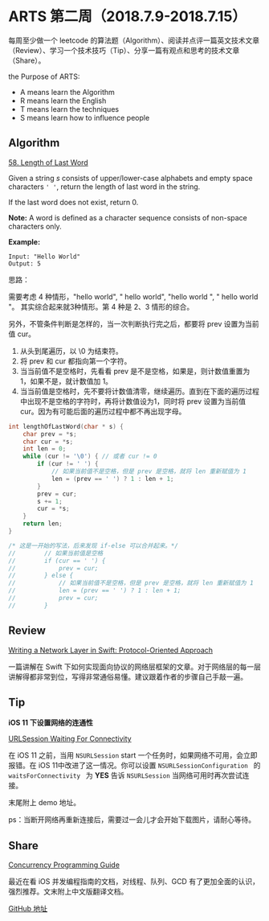 # ARTS 第二周（2018.7.9-2018.7.15）

每周至少做一个 leetcode 的算法题（Algorithm）、阅读并点评一篇英文技术文章（Review）、学习一个技术技巧（Tip）、分享一篇有观点和思考的技术文章（Share）。

the Purpose of ARTS: 

- A means learn the Algorithm
- R means learn the English
- T means learn the techniques
- S means learn how to influence people

## Algorithm

[58. Length of Last Word](https://leetcode.com/problems/length-of-last-word/description/)

Given a string *s* consists of upper/lower-case alphabets and empty space characters `' '`, return the length of last word in the string.

If the last word does not exist, return 0.

**Note:** A word is defined as a character sequence consists of non-space characters only.

**Example:**

```
Input: "Hello World"
Output: 5
```

思路：

需要考虑 4 种情形，"hello world",   "  hello world",    "hello world  ",    "  hello world  "。 其实综合起来就3种情形。第 4 种是 2、3 情形的综合。 

另外，不管条件判断是怎样的，当一次判断执行完之后，都要将 prev 设置为当前值 cur。

  1. 从头到尾遍历，以 \0 为结束符。
  2. 将 prev 和 cur 都指向第一个字符。
  3. 当当前值不是空格时，先看看 prev 是不是空格，如果是，则计数值重置为 1，如果不是，就计数值加 1。
  4. 当当前值是空格时，先不要将计数值清零，继续遍历。直到在下面的遍历过程中出现不是空格的字符时，再将计数值设为1，同时将 prev 设置为当前值 cur。因为有可能后面的遍历过程中都不再出现字母。

```c
int lengthOfLastWord(char * s) {
    char prev = *s;
    char cur = *s;
    int len = 0;    
    while (cur != '\0') { // 或者 cur != 0        
        if (cur != ' ') {
            // 如果当前值不是空格，但是 prev 是空格，就将 len 重新赋值为 1
            len = (prev == ' ') ? 1 : len + 1;
        }
        prev = cur;                
        s += 1;
        cur = *s;
    }
    return len;
}

/* 这是一开始的写法，后来发现 if-else 可以合并起来。*/
//        // 如果当前值是空格
//        if (cur == ' ') {
//            prev = cur;
//        } else {
//            // 如果当前值不是空格，但是 prev 是空格，就将 len 重新赋值为 1
//            len = (prev == ' ') ? 1 : len + 1;
//            prev = cur;
//        }

```

## Review

[Writing a Network Layer in Swift: Protocol-Oriented Approach](https://medium.com/flawless-app-stories/writing-network-layer-in-swift-protocol-oriented-approach-4fa40ef1f908)

一篇讲解在 Swift 下如何实现面向协议的网络层框架的文章。对于网络层的每一层讲解得都非常到位，写得非常通俗易懂。建议跟着作者的步骤自己手敲一遍。

## Tip

**iOS 11 下设置网络的连通性**

[URLSession Waiting For Connectivity](https://useyourloaf.com/blog/urlsession-waiting-for-connectivity/)

在 iOS 11 之前，当用 `NSURLSession` start 一个任务时，如果网络不可用，会立即报错。在 iOS 11中改进了这一情况。你可以设置 `NSURLSessionConfiguration ` 的 `waitsForConnectivity ` 为 **YES** 告诉 `NSURLSession` 当网络可用时再次尝试连接。

末尾附上 demo 地址。

ps：当断开网络再重新连接后，需要过一会儿才会开始下载图片，请耐心等待。

## Share

[Concurrency Programming Guide](https://developer.apple.com/library/archive/documentation/General/Conceptual/ConcurrencyProgrammingGuide/Introduction/Introduction.html#//apple_ref/doc/uid/TP40008091-CH1-SW1)

最近在看 iOS 并发编程指南的文档，对线程、队列、GCD 有了更加全面的认识，强烈推荐。文末附上中文版翻译文档。

[GitHub 地址](https://github.com/BeihaoZhang/ARTS/tree/master/ARTS%20%E7%AC%AC%E4%BA%8C%E5%91%A8)